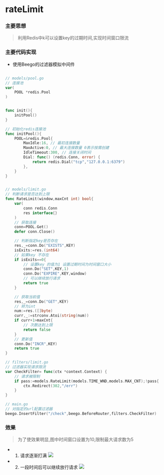 # rateLimit

### 主要思想
> 利用Redis中k可以设置key的过期时间,实现时间窗口限流
> 

### 主要代码实现
*  使用Beego的过滤器模拟中间件

``` go

// models/pool.go
// 连接池
var(
	POOL *redis.Pool
)


func init(){
	initPool()
}

// 初始化redis连接池
func initPool(){
	POOL=&redis.Pool{
		MaxIdle:16, // 最初连接数量
		MaxActive:0, // 最大连接数量 0表示按需创建
		IdleTimeout:300, // 连接关闭时间
		Dial: func() (redis.Conn, error) {
			return redis.Dial("tcp","127.0.0.1:6379")
		},
	}
}


// models/limit.go
// 判断请求是否达到上限
func RateLimit(window,maxCnt int) bool{
	var(
		conn redis.Conn
		res interface{}
	)
	// 获取连接
	conn=POOL.Get()
	defer conn.Close()

	// 判断指定key是否存在
	res,_=conn.Do("EXISTS",KEY)
	isExits:=res.(int64)
	// 如果key 不存在
	if isExits==0{
		// 设置key 的值为1 设置过期时间为时间窗口大小
		conn.Do("SET",KEY,1)
		conn.Do("EXPIRE",KEY,window)
		// 可以继续放行请求
		return true
	}

	// 获取当前值
	res,_=conn.Do("GET",KEY)
	// 转为int
	num:=res.([]byte)
	curr,_:=strconv.Atoi(string(num))
	if curr+1>maxCnt{
		// 次数达到上限
		return false
	}
	// 更新值
	conn.Do("INCR",KEY)
	return true
}

// filters/limit.go
// 过滤器实现请求限流
var CheckFilter= func(ctx *context.Context) {
	// 请求被限制
	if pass:=models.RateLimit(models.TIME_WND,models.MAX_CNT);!pass{
		ctx.Redirect(302,"/err")
	}
} 

// main.go
// 对指定的url配置过滤器
beego.InsertFilter("/check",beego.BeforeRouter,filters.CheckFilter)

```

### 效果
> 为了使效果明显,图中时间窗口设置为10,限制最大请求数为5


* 1. 请求逐渐打满
![](https://i.loli.net/2019/04/18/5cb8559806f99.png)

* 2. 一段时间后可以继续放行请求
![](https://i.loli.net/2019/04/18/5cb855968a39f.png)